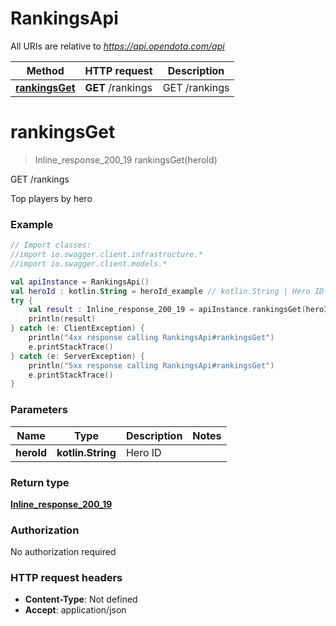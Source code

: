 # RankingsApi

All URIs are relative to *https://api.opendota.com/api*

Method | HTTP request | Description
------------- | ------------- | -------------
[**rankingsGet**](RankingsApi.md#rankingsGet) | **GET** /rankings | GET /rankings


<a name="rankingsGet"></a>
# **rankingsGet**
> Inline_response_200_19 rankingsGet(heroId)

GET /rankings

Top players by hero

### Example
```kotlin
// Import classes:
//import io.swagger.client.infrastructure.*
//import io.swagger.client.models.*

val apiInstance = RankingsApi()
val heroId : kotlin.String = heroId_example // kotlin.String | Hero ID
try {
    val result : Inline_response_200_19 = apiInstance.rankingsGet(heroId)
    println(result)
} catch (e: ClientException) {
    println("4xx response calling RankingsApi#rankingsGet")
    e.printStackTrace()
} catch (e: ServerException) {
    println("5xx response calling RankingsApi#rankingsGet")
    e.printStackTrace()
}
```

### Parameters

Name | Type | Description  | Notes
------------- | ------------- | ------------- | -------------
 **heroId** | **kotlin.String**| Hero ID |

### Return type

[**Inline_response_200_19**](Inline_response_200_19.md)

### Authorization

No authorization required

### HTTP request headers

 - **Content-Type**: Not defined
 - **Accept**: application/json

